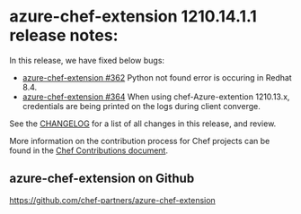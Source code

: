 <!---
This file is reset every time a new release is done. The contents of this file are for the currently unreleased version.

Example Note:

## Example Heading
Details about the thing that changed that needs to get included in the Release Notes in markdown.
-->

# azure-chef-extension 1210.14.1.1 release notes:
In this release, we have fixed below bugs:
* [azure-chef-extension #362](https://github.com/chef-partners/azure-chef-extension/issues/362)
Python not found error is occuring in Redhat 8.4.
* [azure-chef-extension #364](https://github.com/chef-partners/azure-chef-extension/issues/364)
When using chef-Azure-extention 1210.13.x, credentials are being printed on the logs during client converge.

See the [CHANGELOG](https://github.com/chef-partners/azure-chef-extension/blob/master/CHANGELOG.md) for a list of all changes in this release, and review.

More information on the contribution process for Chef projects can be found in the [Chef Contributions document](https://docs.chef.io/community_contributions.html).

## azure-chef-extension on Github
https://github.com/chef-partners/azure-chef-extension